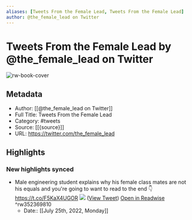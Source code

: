 ```yaml
---
aliases: [Tweets From the Female Lead, Tweets From the Female Lead]
author: @the_female_lead on Twitter
---
```

# Tweets From the Female Lead by @the_female_lead on Twitter

![rw-book-cover](https://pbs.twimg.com/profile_images/1309082259723517960/mYbBUEuR.jpg)

## Metadata
- Author: [[@the_female_lead on Twitter]]
- Full Title: Tweets From the Female Lead
- Category: #tweets
- Source: [[{source}]]
- URL: https://twitter.com/the_female_lead

## Highlights
### New highlights synced
- Male engineering student explains why his female class mates are not his equals and you're going to want to read to the end 👇 https://t.co/F5KaX4UGOR
  ![](https://pbs.twimg.com/media/EZQ7NHYXgAI_l5M.jpg) ([View Tweet](https://twitter.com/the_female_lead/status/1266702495788793858)) [Open in Readwise](https://readwise.io/open/352369810) ^rw352369810
    - Date:: [[July 25th, 2022, Monday]]
